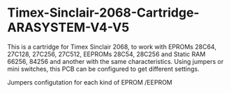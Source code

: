# Timex-Sinclair-2068-Cartridge-ARASYSTEM-V4-V5
This is a cartridge for Timex Sinclair 2068, to work with EPROMs 28C64, 27C128, 27C256, 27C512, EEPROMs 28C54, 28C256 and Static RAM 66256, 84256 and another with the same characteristics.  Using jumpers or mini switches, this PCB can be configured to get different settings.

Jumpers configutation for each kind of EPROM /EEPROM
